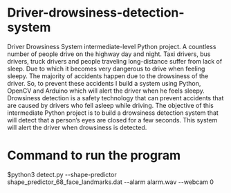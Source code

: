 # Driver-drowsiness-detection-system
Driver Drowsiness System intermediate-level Python project. A countless number of people drive on the highway day and night. Taxi drivers, bus drivers, truck drivers and people traveling long-distance suffer from lack of sleep. Due to which it becomes very dangerous to drive when feeling sleepy. The majority of accidents happen due to the drowsiness of the driver. So, to prevent these accidents I build a system using Python, OpenCV and Arduino which will alert the driver when he feels sleepy. Drowsiness detection is a safety technology that can prevent accidents that are caused by drivers who fell asleep while driving. The objective of this intermediate Python project is to build a drowsiness detection system that will detect that a person’s eyes are closed for a few seconds. This system will alert the driver when drowsiness is detected.
# Command to run the program
$python3 detect.py --shape-predictor shape_predictor_68_face_landmarks.dat --alarm alarm.wav --webcam 0
